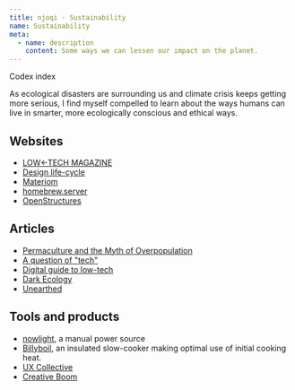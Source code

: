 ```yaml
---
title: njoqi · Sustainability
name: Sustainability
meta:
  - name: description
    content: Some ways we can lessen our impact on the planet.
---
```


<p>
  <router-link to="/codex">
    Codex index
  </router-link>
</p>

<script setup>
  import ArticleHeader from '../../components/article-header.vue'
</script>

<article-header v-bind="frontmatter" />

As ecological disasters are surrounding us and climate crisis keeps getting more serious, I find myself compelled to learn about the ways humans can live in smarter, more ecologically conscious and ethical ways.

## Websites

- [LOW←TECH MAGAZINE](https://solar.lowtechmagazine.com)
- [Design life-cycle](https://www.designlife-cycle.com/)
- [Materiom](https://materiom.org/)
- [homebrew.server](https://homebrewserver.club/)
- [OpenStructures](https://openstructures.family/)

## Articles

- [Permaculture and the Myth of Overpopulation](https://frjohnpeck.com/permaculture-and-the-myth-of-overpopulation/)
- [A question of "tech"](http://gauthierroussilhe.com/en/posts/une-erreur-de-tech)
- [Digital guide to low-tech](http://gauthierroussilhe.com/en/posts/convert-low-tech)
- [Dark Ecology](https://orionmagazine.org/article/dark-ecology/)
- [Unearthed](https://meanjin.com.au/essays/unearthed/)

## Tools and products

- [nowlight](https://deciwatt.global/), a manual power source
- [Billyboil](https://www.billyboil.com.au), an insulated slow-cooker making optimal use of initial cooking heat.
- [UX Collective](https://uxdesign.cc/)
- [Creative Boom](https://www.creativeboom.com/)